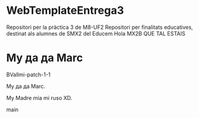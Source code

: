# WebTemplateEntrega3
Repositori per la pràctica 3 de M8-UF2
Repositori per finalitats educatives, destinat als alumnes de SMX2 del Educem
Hola MX2B QUE TAL ESTAIS

<!DOCTYPE html>
<html>
<body>

<h1>My да да Marc</h1>

BVallmi-patch-1-1

  <p>My да да Marc.</p>

  <p>My Madre mia mi ruso XD.</p>
main

</body>
</html>

